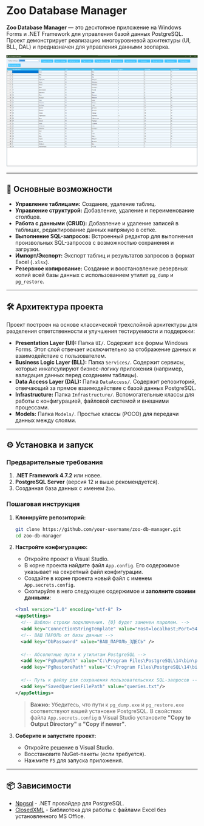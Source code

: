 ﻿# Zoo Database Manager

**Zoo Database Manager** — это десктопное приложение на Windows Forms и .NET Framework для управления базой данных PostgreSQL. Проект демонстрирует реализацию многоуровневой архитектуры (UI, BLL, DAL) и предназначен для управления данными зоопарка.

![Скриншот приложения](docs/images/MainScreen.png)  <!-- Замените на URL вашего скриншота -->

---

## 🚀 Основные возможности

- **Управление таблицами:** Создание, удаление таблиц.
- **Управление структурой:** Добавление, удаление и переименование столбцов.
- **Работа с данными (CRUD):** Добавление и удаление записей в таблицах, редактирование данных напрямую в сетке.
- **Выполнение SQL-запросов:** Встроенный редактор для выполнения произвольных SQL-запросов с возможностью сохранения и загрузки.
- **Импорт/Экспорт:** Экспорт таблиц и результатов запросов в формат Excel (`.xlsx`).
- **Резервное копирование:** Создание и восстановление резервных копий всей базы данных с использованием утилит `pg_dump` и `pg_restore`.

---

## 🛠️ Архитектура проекта

Проект построен на основе классической трехслойной архитектуры для разделения ответственности и улучшения тестируемости и поддержки:

- **Presentation Layer (UI):** Папка `UI/`. Содержит все формы Windows Forms. Этот слой отвечает исключительно за отображение данных и взаимодействие с пользователем.
- **Business Logic Layer (BLL):** Папка `Services/`. Содержит сервисы, которые инкапсулируют бизнес-логику приложения (например, валидация данных перед созданием таблицы).
- **Data Access Layer (DAL):** Папка `DataAccess/`. Содержит репозиторий, отвечающий за прямое взаимодействие с базой данных PostgreSQL.
- **Infrastructure:** Папка `Infrastructure/`. Вспомогательные классы для работы с конфигурацией, файловой системой и внешними процессами.
- **Models:** Папка `Models/`. Простые классы (POCO) для передачи данных между слоями.

---

## ⚙️ Установка и запуск

### Предварительные требования

1.  **.NET Framework 4.7.2** или новее.
2.  **PostgreSQL Server** (версия 12 и выше рекомендуется).
3.  Созданная база данных с именем `Zoo`.

### Пошаговая инструкция

1.  **Клонируйте репозиторий:**
    ```bash
    git clone https://github.com/your-username/zoo-db-manager.git
    cd zoo-db-manager
    ```

2.  **Настройте конфигурацию:**
    - Откройте проект в Visual Studio.
    - В корне проекта найдите файл `App.config`. Его содержимое указывает на секретный файл конфигурации.
    - Создайте в корне проекта новый файл с именем `App.secrets.config`.
    - Скопируйте в него следующее содержимое и **заполните своими данными**:

    ```xml
    <?xml version="1.0" encoding="utf-8" ?>
    <appSettings>
      <!-- Шаблон строки подключения. {0} будет заменен паролем. -->
      <add key="ConnectionStringTemplate" value="Host=localhost;Port=5432;Database=Zoo;Username=postgres;Password={0}" />
      <!-- ВАШ ПАРОЛЬ от базы данных -->
      <add key="DbPassword" value="ВАШ_ПАРОЛЬ_ЗДЕСЬ" />
      
      <!-- Абсолютные пути к утилитам PostgreSQL -->
      <add key="PgDumpPath" value="C:\Program Files\PostgreSQL\14\bin\pg_dump.exe" />
      <add key="PgRestorePath" value="C:\Program Files\PostgreSQL\14\bin\pg_restore.exe" />
      
      <!-- Путь к файлу для сохранения пользовательских SQL-запросов -->
      <add key="SavedQueriesFilePath" value="queries.txt"/>
    </appSettings>
    ```
    > **Важно:** Убедитесь, что пути к `pg_dump.exe` и `pg_restore.exe` соответствуют вашей установке PostgreSQL. В свойствах файла `App.secrets.config` в Visual Studio установите **"Copy to Output Directory"** в **"Copy if newer"**.

3.  **Соберите и запустите проект:**
    - Откройте решение в Visual Studio.
    - Восстановите NuGet-пакеты (если требуется).
    - Нажмите `F5` для запуска приложения.

---

## 📦 Зависимости

- [Npgsql](https://www.npgsql.org/) - .NET провайдер для PostgreSQL.
- [ClosedXML](https://github.com/ClosedXML/ClosedXML) - Библиотека для работы с файлами Excel без установленного MS Office.